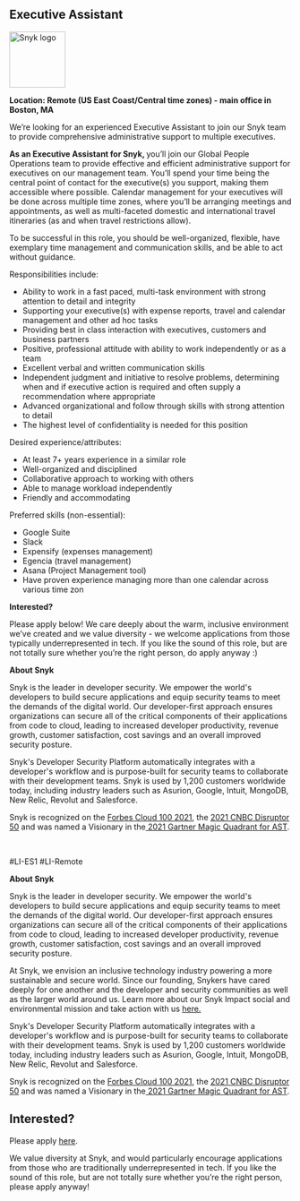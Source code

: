 Executive Assistant
---

<img src="https://res.cloudinary.com/snyk/image/upload/v1537345894/press-kit/brand/logo-black.png" width="100" alt="Snyk logo" />

<p><strong>Location: Remote (US East Coast/Central time zones) - main office in Boston, MA</strong></p>
<p><span style="font-weight: 400;">We’re looking for an experienced Executive Assistant to join our Snyk team to provide comprehensive administrative support to multiple executives.&nbsp;</span></p>
<p><strong>As an Executive Assistant for Snyk, </strong><span style="font-weight: 400;">you’ll join our Global People Operations team to provide effective and efficient administrative support for executives on our management team. You’ll spend your time being the central point of contact for the executive(s) you support, making them accessible where possible. Calendar management for your executives will be done across multiple time zones, where you’ll be arranging meetings and appointments, as well as multi-faceted domestic and international travel itineraries (as and when travel restrictions allow).</span></p>
<p><span style="font-weight: 400;">To be successful in this role, you should be well-organized, flexible, have exemplary time management and communication skills, and be able to act without guidance.</span></p>
<p><span style="font-weight: 400;">Responsibilities include:</span></p>
<ul>
<li style="font-weight: 400;"><span style="font-weight: 400;">Ability to work in a fast paced, multi-task environment with strong attention to detail and integrity</span></li>
<li style="font-weight: 400;"><span style="font-weight: 400;">Supporting your executive(s) with expense reports, travel and calendar management and other ad hoc tasks</span></li>
<li style="font-weight: 400;"><span style="font-weight: 400;">Providing best in class interaction with executives, customers and business partners</span></li>
<li style="font-weight: 400;"><span style="font-weight: 400;">Positive, professional attitude with ability to work independently or as a team</span></li>
<li style="font-weight: 400;"><span style="font-weight: 400;">Excellent verbal and written communication skills&nbsp;</span></li>
<li style="font-weight: 400;"><span style="font-weight: 400;">Independent judgment and initiative to resolve problems, determining when and if executive action is required and often supply a recommendation where appropriate</span></li>
<li style="font-weight: 400;"><span style="font-weight: 400;">Advanced organizational and follow through skills with strong attention to detail</span></li>
<li style="font-weight: 400;"><span style="font-weight: 400;">The highest level of confidentiality is needed for this position</span></li>
</ul>
<p><span style="font-weight: 400;">Desired experience/attributes:</span></p>
<ul>
<li style="font-weight: 400;"><span style="font-weight: 400;">At least 7+ years experience in a similar role</span></li>
<li style="font-weight: 400;"><span style="font-weight: 400;">Well-organized and disciplined</span></li>
<li style="font-weight: 400;"><span style="font-weight: 400;">Collaborative approach to working with others</span></li>
<li style="font-weight: 400;"><span style="font-weight: 400;">Able to manage workload independently</span></li>
<li style="font-weight: 400;"><span style="font-weight: 400;">Friendly and accommodating</span></li>
</ul>
<p><span style="font-weight: 400;">Preferred skills (non-essential):</span></p>
<ul>
<li style="font-weight: 400;"><span style="font-weight: 400;">Google Suite</span></li>
<li style="font-weight: 400;"><span style="font-weight: 400;">Slack</span></li>
<li style="font-weight: 400;"><span style="font-weight: 400;">Expensify (expenses management)</span></li>
<li style="font-weight: 400;"><span style="font-weight: 400;">Egencia (travel management)</span></li>
<li style="font-weight: 400;"><span style="font-weight: 400;">Asana (Project Management tool)</span></li>
<li style="font-weight: 400;"><span style="font-weight: 400;">Have proven experience managing more than one calendar across various time zon</span></li>
</ul>
<p><strong>Interested?</strong></p>
<p><span style="font-weight: 400;">Please apply below! We care deeply about the warm, inclusive environment we’ve created and we value diversity - we welcome applications from those typically underrepresented in tech. If you like the sound of this role, but are not totally sure whether you’re the right person, do apply anyway :)</span></p>
<p><strong>About Snyk</strong></p>
<p><span style="font-weight: 400;">Snyk is the leader in developer security. We empower the world's developers to build secure applications and equip security teams to meet the demands of the digital world. Our developer-first approach ensures organizations can secure all of the critical components of their applications from code to cloud, leading to increased developer productivity, revenue growth, customer satisfaction, cost savings and an overall improved security posture.&nbsp;</span></p>
<p><span style="font-weight: 400;">Snyk's Developer Security Platform automatically integrates with a developer's workflow and is purpose-built for security teams to collaborate with their development teams. Snyk is used by 1,200 customers worldwide today, including industry leaders such as Asurion, Google, Intuit, MongoDB, New Relic, Revolut and Salesforce.</span></p>
<p><span style="font-weight: 400;">Snyk is recognized on the </span><a href="https://www.forbes.com/cloud100/#6f24b5ba5f94"><span style="font-weight: 400;">Forbes Cloud 100 2021</span></a><span style="font-weight: 400;">, the </span><a href="https://www.cnbc.com/2021/05/25/these-are-the-2021-cnbc-disruptor-50-companies.html"><span style="font-weight: 400;">2021 CNBC Disruptor 50</span></a><span style="font-weight: 400;"> and was named a Visionary in the</span><a href="https://snyk.io/blog/snyk-visionary-2021-gartner-magic-quadrant-for-ast/"><span style="font-weight: 400;"> 2021 Gartner Magic Quadrant for AST</span></a><span style="font-weight: 400;">.</span></p>
<p>&nbsp;</p>
<p><span style="font-weight: 400;">#LI-ES1 #LI-Remote</span></p><div class="content-conclusion"><p><strong>About Snyk</strong></p>
<p><span style="font-weight: 400;">Snyk is the leader in developer security. We empower the world's developers to build secure applications and equip security teams to meet the demands of the digital world. Our developer-first approach ensures organizations can secure all of the critical components of their applications from code to cloud, leading to increased developer productivity, revenue growth, customer satisfaction, cost savings and an overall improved security posture.&nbsp;</span></p>
<p><span style="font-weight: 400;">At Snyk, we envision an inclusive technology industry powering a more sustainable and secure world.</span> <span style="font-weight: 400;">Since our founding, Snykers have cared deeply for one another and the developer and security communities as well as the larger world around us. Learn more about our Snyk Impact social and environmental mission and take action with us </span><a href="https://snyk.io/about/snyk-impact/"><span style="font-weight: 400;">here.</span></a></p>
<p><span style="font-weight: 400;">Snyk's Developer Security Platform automatically integrates with a developer's workflow and is purpose-built for security teams to collaborate with their development teams. Snyk is used by 1,200 customers worldwide today, including industry leaders such as Asurion, Google, Intuit, MongoDB, New Relic, Revolut and Salesforce.</span></p>
<p><span style="font-weight: 400;">Snyk is recognized on the </span><a href="https://www.forbes.com/cloud100/#6f24b5ba5f94"><span style="font-weight: 400;">Forbes Cloud 100 2021</span></a><span style="font-weight: 400;">, the </span><a href="https://www.cnbc.com/2021/05/25/these-are-the-2021-cnbc-disruptor-50-companies.html"><span style="font-weight: 400;">2021 CNBC Disruptor 50</span></a><span style="font-weight: 400;"> and was named a Visionary in the</span><a href="https://snyk.io/blog/snyk-visionary-2021-gartner-magic-quadrant-for-ast/"><span style="font-weight: 400;"> 2021 Gartner Magic Quadrant for AST</span></a><span style="font-weight: 400;">.</span></p></div>

Interested?
---

Please apply [here](https://boards.greenhouse.io/snyk/jobs/5537915002#app).

We value diversity at Snyk, and would particularly encourage applications from those who are traditionally underrepresented in tech.
If you like the sound of this role, but are not totally sure whether you’re the right person, please apply anyway!
